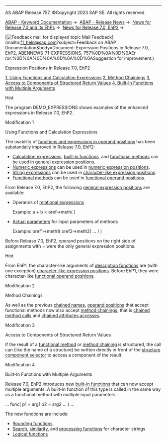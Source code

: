   

* * *

AS ABAP Release 757, ©Copyright 2023 SAP SE. All rights reserved.

[ABAP - Keyword Documentation](javascript:call_link\('abenabap.htm'\)) →  [ABAP - Release News](javascript:call_link\('abennews.htm'\)) →  [News for Release 7.0 and its EhPs](javascript:call_link\('abennews-70_ehps.htm'\)) →  [News for Release 7.0, EhP2](javascript:call_link\('abennews-71.htm'\)) → 

 [![](Mail.gif?object=Mail.gif&sap-language=EN "Feedback mail for displayed topic") Mail Feedback](mailto:f1_help@sap.com?subject=Feedback on ABAP Documentation&body=Document: Expression Positions in Release 7.0, EhP2, ABENNEWS-71-EXPRESSIONS, 757%0D%0A%0D%0AEr
ror:%0D%0A%0D%0A%0D%0A%0D%0ASuggestion for improvement:)

Expression Positions in Release 7.0, EhP2

[1\. Using Functions and Calculation Expressions](#!ABAP_MODIFICATION_1@1@)
[2\. Method Chainings](#!ABAP_MODIFICATION_2@2@)
[3\. Access to Components of Structured Return Values](#!ABAP_MODIFICATION_3@3@)
[4\. Built-In Functions with Multiple Arguments](#!ABAP_MODIFICATION_4@4@)

Hint

The program DEMO\_EXPRESSIONS shows examples of the enhanced expressions in Release 7.0, EhP2.

Modification 1   

Using Functions and Calculation Expressions

The usability of [functions and expressions in operand positions](javascript:call_link\('abenoperands_expressions.htm'\)) has been substantially improved in Release 7.0, EhP2:

-   [Calculation expressions](javascript:call_link\('abencalculation_expression_glosry.htm'\) "Glossary Entry"), [built-in functions](javascript:call_link\('abenbuiltin_function_glosry.htm'\) "Glossary Entry"), and [functional methods](javascript:call_link\('abenfunctional_method_glosry.htm'\) "Glossary Entry") can be used in [general expression positions](javascript:call_link\('abengeneral_expression_positions.htm'\)).
-   [Numeric expressions](javascript:call_link\('abennumerical_expression_glosry.htm'\) "Glossary Entry") can be used in [numeric expression positions](javascript:call_link\('abennumeric_expression_positions.htm'\)).
-   [String expressions](javascript:call_link\('abenstring_expression_glosry.htm'\) "Glossary Entry") can be used in [character-like expression positions](javascript:call_link\('abenstring_expression_positions.htm'\)).
-   [Functional methods](javascript:call_link\('abenfunctional_method_glosry.htm'\) "Glossary Entry") can be used in [functional operand positions](javascript:call_link\('abenfunctional_positions.htm'\)).

From Release 7.0, EhP2, the following [general expression positions](javascript:call_link\('abengeneral_expr_position_glosry.htm'\) "Glossary Entry") are available:

-   Operands of [relational expressions](javascript:call_link\('abenrelational_expression_glosry.htm'\) "Glossary Entry")
    
    Example: a + b < oref->meth( )
    
-   [Actual parameters](javascript:call_link\('abentyping_arith_expr.htm'\)) for input parameters of methods
    
    Example: oref1->meth1( oref2->meth2( ... ) )
    

Before Release 7.0, EhP2, operand positions on the right side of assignments with \= were the only general expression positions.

Hint

From EhP1, the character-like arguments of [description functions](javascript:call_link\('abendescriptive_functions.htm'\)) are (with one exception) [character-like expression positions](javascript:call_link\('abencharlike_expr_position_glosry.htm'\) "Glossary Entry"). Before EhP1, they were character-like [functional operand positions](javascript:call_link\('abenfunctional_position_glosry.htm'\) "Glossary Entry").

Modification 2   

Method Chainings

As well as the previous [chained names](javascript:call_link\('abenchained_name_glosry.htm'\) "Glossary Entry"), [operand positions](javascript:call_link\('abenexpression_positions.htm'\)) that accept functional methods now also accept [method chainings](javascript:call_link\('abenmethod_chaining_glosry.htm'\) "Glossary Entry"), that is [chained method calls](javascript:call_link\('abenchained_method_call_glosry.htm'\) "Glossary Entry") and [chained attributes accesses](javascript:call_link\('abenchained_attribute_acc_glosry.htm'\) "Glossary Entry").

Modification 3   

Access to Components of Structured Return Values

If the result of a [functional method](javascript:call_link\('abenfunctional_method_glosry.htm'\) "Glossary Entry") or [method chaining](javascript:call_link\('abenmethod_chaining_glosry.htm'\) "Glossary Entry") is structured, the call can (like the name of a structure) be written directly in front of the [structure component selector](javascript:call_link\('abenstructure_component_sel_glosry.htm'\) "Glossary Entry") to access a component of the result.

Modification 4   

Built-In Functions with Multiple Arguments

Release 7.0, EhP2 introduces new [built-in functions](javascript:call_link\('abenbuilt_in_functions.htm'\)) that can now accept multiple arguments. A built-in function of this type is called in the same way as a functional method with multiple input parameters.

... func( p1 = arg1 p2 = arg2 ... ) ...

The new functions are include:

-   [Rounding functions](javascript:call_link\('abendec_floating_point_functions.htm'\))
-   [Search](javascript:call_link\('abensearch_functions.htm'\)), [similarity](javascript:call_link\('abendistance_functions.htm'\)), and [processing functions](javascript:call_link\('abenprocess_functions.htm'\)) for character strings
-   [Logical functions](javascript:call_link\('abenlogic_functions.htm'\))